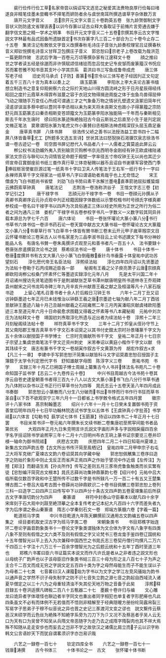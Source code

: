<!-- { "loadSidebar": true } -->
　　裴行俭传行俭工草名家帝尝以绢诏写文选览之秘爱其法赉物良厚行俭每曰禇遂良非精笔佳墨未尝輙书不择笔而妍防者余与虞世南耳所撰选谱草字杂体数万言
　　唐开元文字音义
　　志宗开元文字义音三十卷韵英五卷　张九龄贺御制文字音状义防防逺文省理该表以训今存篆以证古众释大备取证于前脩片言旁通去嫌于翻字信文思之精一学术之明凖　书目开元文字音义二十五卷宗撰其序云古文字惟説文字林最有品式因备所遗缺首定书次存篆字凡三百二十部合为三十卷今止存二十五卷　集贤注记有敇依文字音义改撰春秋毛诗庄子音张九龄奏校理官吕证撰春秋音义郑钦悦撰毛诗音义甘晖卫包撰庄子音义　郭忠恕曰宗老子上卷改载为哉洪范一篇更颇作陂　志武后字海一百卷元万顷等撰杂家有江邃释文十卷
　　顔之推曰世之学者读五经是徐邈而非许慎赋颂信禇铨而忽吕忱史记专皮邹而废篆籀汉书恱应苏而畧苍雅不知书音其支叶小学其宗系　葛洪曰书三写鱼成鲁帝成虎
　　唐三体写老子经
　　旧史司马承贞【子防】善篆书宗令以三体写老子经因刋正文句定着五千三百八十言为真本以奏上之
　　唐玉筯篆
　　李阳氷上李大夫论古篆书缅想立制造书之意复仰观俯察六合之际扵天地山川得方圆流峙之形于日月星辰得经纬昭回之度扵云霞草木得霏布滋蔓之容于衣冠文物得揖逊周旋之体于虫鱼鸟兽得屈伸飞动之理随手万变任心所成可谓通三才之气象备万物之情状孔壁遗文汲冢旧简年代浸逺谬误滋多蔡中郎以豊同丰李丞相以耒为来天将未丧斯文也故小子得篆籀之宗防　舒元舆玉筯篆志曰秦丞相斯变苍颉籀文为玉筯篆李阳氷独能隔一千年而与秦斯相见斯去千年氷生唐时　徐曰阳氷篆迹殊絶独冠古今自云斯翁之后直至小生于是刋定説文脩正笔法　窦臮谓阳氷篆为笔虎又作小篆賛曰丞相斯法神虑精深钗头屈玉鼎足垂金
　　唐草真书屏　八体书屏
　　徐浩传父峤之善书以法授浩益工尝书四十二幅屏八体皆备草尤工【所题多文选五言诗】世状其法曰怒猊抉石渇骥饮泉志徐浩书谱一卷古迹记一卷　司空图书屏记厯代入书品者八十一人儒者之寳莫逾此屏云云
　　栁公权书法劲媚外夷入贡别输货贝购栁书京兆西明寺金刚经有钟王欧虞禇陆诸家法文宗召与聨句以为词情皆足命题于殿壁一字率径五寸帝叹钟王无以尚也其迁少师宣帝召窴御座前书纸三畨作真行草三体竒秘赐以器币且诏自书谢章军容使西门季捧砚枢宻使崔巨源过笔一纸真书十字曰卫夫人传笔法于王右军一纸行书十一字曰永禅师真草千字文得家法一纸草书八字曰谓语助者焉哉乎也上尤竒惜之
　　宋王僧虔为飞白书题尚书省壁　刘劭飞白书势曰素干氷解兰墨电直凖箭驰屈拟蠖蛰烟云拂蔚索草钟真
　　唐笔法记
　　志荆浩一卷浩称洪谷子　王愔文字志三卷【初学记引之】
　　唐干禄字书
　　志顔元孙干禄字书一卷　书目一卷顔元孙撰从子真卿书真卿序云元孙贞观中刋正经籍因録字体数纸以示讐校楷书时号顔氏字様真卿参校成一卷名曰干禄字书以四声为次具俗通正三体以经史所用为正世之所行为俗二者之间为通凡三体　娄机广干禄字书五卷参校字书凡一字数义一义数字较其同异并载本源总为字七千六百
　　唐六体论
　　书目一卷张怀瓘论大篆小篆八分书行书草书六体书估一卷评书药石论一卷天寳中献古文大篆书祖一卷怀瓘论古文大篆籀文小篆八分书章草行书飞白草书十体皆有賛书断三卷末云开元甲子嵗草剏崇文目云怀瓘书断论三卷采古人以书名家差为三品李淑书目云上论书述讃文下每书分神妙能品人名　有唐名书賛一卷朱禹撰评贞观至元和善书者凡一百五十人　法书要録十卷唐张彦逺撰裒次论书之説　蔡希综法书论一卷
　　唐十体书
　　书目十体书一卷唐度撰并书有古文大篆八分小篆飞白倒薤散垂针鸟书垂露十体皇祐中武功苏望刻石
　　淳化厯代帝王名臣法帖　淳熈续法帖
　　淳化四年四月诏以先贤墨迹为法帖十卷勒于石丙戌赐近臣各一部
　　秘阁有王羲之父子庾亮萧子云唐宗顔真卿欧阳询栁公权桑门怀素怀仁等墨迹实録淳化元年八月
　　先是太平兴国二年十月诏诸州搜访先贤笔迹图书于是荆湖献张芝草书潭州献唐明皇所书道林寺王乔观碑袁州献宋之问书龙鸣寺碑三年九月辛亥升州献晋王羲之献之及桓温等凡十八家石版书迹
　　上留心笔札召善书者十余人扵后殿日习钟王书
　　六年十二月丁丑又诏访钟繇墨迹七年正月巳未钱惟治以钟繇王羲之唐宗墨迹七轴为献八年二月丁酉钱昱献钟王墨迹八轴十月己丑越州献羲之石砚雍熈二年三月丙寅潘昭庆献虞禇欧阳墨迹三本至道元年六月十日命裴愈求图籍又得羲之怀素等书八本藏秘阁　元祐中刘次庄为法帖释文十卷　靖国初刘焘取淳化所遗与近出者为续法帖十卷　淳熈十二年三月刻秘阁续法帖十卷
　　祥符真草书千字文
　　三年十二月丁夘皇从侄孙守节上其父南阳郡王惟吉真草书千字文石本诏奨之以其书付史舘太宗时孙景璠篆千字文为五十余体以献授国子书学愽士　仁宗时克循献所书千字文　皇祐二年正月十七日宗子宗望上集虞世南笔法千字文迁资州刺史　米芾奉诏以黄庭小楷作千字文以献　侍其玮续千文　唐志有篆书千字文一卷胡寅作叙古千文黄灏为传　胡宏作叙古求【凡三十一章】　李建中手写郭忠恕汗简集以献皆科斗文字诏奨嘉忠恕召授国子主簿舘于太学令刋定厯代字书　舒知雄献字母图　陈淳字义三卷
　　景祐书苑　书学
　　实録三年十月乙巳朔国子愽士周越上纂集古今人书并体法名书苑凡二十卷命知国子监书学【志云二十九卷传云十卷】
　　中兴书目周越古今法书苑十卷其序云自苍史逮皇朝善书者得三百九十八人以古文大篆小篆书飞白八分行书草书通为八体附以杂书以正书正行行草草书分为四等　晁氏志云十五卷天圣八年四月成此书奏御
　　郭忠恕云小篆散而八分生八分破而书出书悖而行书作行书狂而草书圣自以下吾不欲观崇宁三年六月十一日都省上书学敇令格式五年四月罢
　　徽宗评十八家书体　髙宗制翰墨志
　　绍兴十六年十一月十七日癸未复置御书苑于资善堂后明年四月十七日毕功翰林院选试书学生以五体书【王虞钟真小字批荅】书学祗以六体言【勾勒书】蓺学试七体书【玉筯篆】待诏以四体书二十年正月十七日罢
　　书目米芾书评一卷元祐六年撰朱长文续书断二卷集唐初至熈寜间能书者品第优劣
　　大观四年正月九日朱克明言许氏説文字画形声多与字説相戾撮四百余字名字括诏除书学谕熈寜三年十二月十六日明州布衣王珦上篆书证宗要览三卷并印様一轴命为御书院祗
　　庆厯古文韵
　　庆厯四年二月二十四日知亳州夏竦上新集古文四声韵五卷【古文所出书传汗简至鳯栖记】　皇祐四年二月甲申宗子右屯卫大将军克继广夏竦古文韵六卷诏奨其向学藏中秘
　　郭忠恕佩觽集三卷序曰造字之防始扵象形中则止戈反正而省声正焉四声之作始于譬况中作近烟【左传注】为殪【郑注】而翻语生焉【孙炎所作】传写之差则五月三豕帝虎鲁鱼触类而长实繁有徒【忠恕编汗简究古文根本】晁氏志薛尚功集钟鼎篆韵七卷【绍兴中】元祐中吕大临所载仅数百字政和中王楚所传不过数千字是书所録凡一万一百二十有五又王楚集愽古图二十卷吕大临考古图十卷薛尚功钟鼎欵识二十卷书目佩觽三卷郭忠恕上卷列三科一曰造字二曰四声三曰传写中下以四声分十条古文四声韵五卷夏竦集前后所获古文字凖唐切韵分为四声
　　秦篆谱
　　祥符中封泰山守臣摹本以献凡四十余字宋庠刻于石大观中刘跂至絶顶摹之全本复传考史记本纪大凡百四十六字而差失者九字为后序谓之泰山秦篆谱　隋志小学秦刻石文一卷　郑端方篆髓六卷【字羲一篇】
　　乾道班马字类
　　中兴书目乾道九年陈天麟撰前汉通用古文韵编五卷以四声集之　续目娄机取史汉古字为班马字类二卷
　　宋朝象类书
　　书目郑樵字始连环二卷论字画音韵象类书十一卷论文字象类谓独体为文合体为字文有八象字有四类八象不至则有假借之文六类不及则有假借之字又论梵书三卷龙龛手鉴四卷辽国统和十五年僧智光以平上去入为次兼释中国西竺之书晁氏志三卷契丹僧行均撰凡二万六千四百三十字注十六万三千一百余字僧智光为之后题云统和十五年丁酉时至道三年也
　　郑樵六书畧曰臣六书证篇实本说文而作凡许氏是者从之非者违之説文形也以母统子广韵声也以子该母臣旧作象类书縂三百三十母为形之主八百七十子为声之主合千二百文而成无穷之字説文定五百四十类为字之母然母能生而子不能生误以子为母者二十七类　七音畧曰汉人课籀始为字书以为文字之学江左竞风骚始为韵书以通声音之学然不识子母失制字之防不识七音失立韵之源七音之韵起自西域流入诸夏华僧定之以三十六为之母重轻清浊不失其伦天地万物之音备于此矣
　　淳熈释目録五十卷洪适撰凡碑板二百八十五甎器二十七　墨薮十卷许归与编
　　文心雕龙曰诡异者字体瓌怪也聨边者半字同文也重出者同字相犯也单复者字形肥瘠也凡此四条虽文不必有而体例不无若值而不悟则非精解至于经典隠暧方册纷纶简蠧帛裂三写易字子思弟子于穆不似音讹之异也晋之史记三豕渡河文变之谬也　説文繋传云蔡邕汉末硕学而云色丝为絶殊不知絶字系旁为刀刀下为卩又况不及蔡邕者乎吴人云无口为天有口为吴曾不知吴从兵隋文帝恶随字为走乃去之成隋字隋裂肉也其不祥大焉殊不知随从辵辵安歩也而妄去之岂非不学之故欤汉之诸儒比肩立而子云以识字称韩文公言语妙天下而犹自谓畧须识字亦岂易识哉

　　六艺之一録卷一百七十
　　钦定四库全书
　　六艺之一録卷一百七十一　　钱唐涛撰
　　古今书体三
　　十体书论之一　古文
　　张怀瓘十体书断
